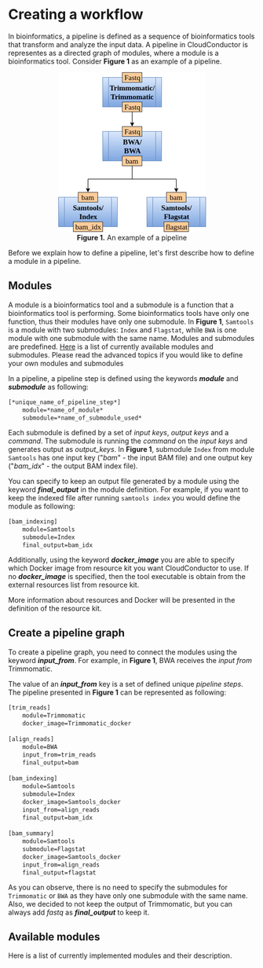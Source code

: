 # Creating a workflow

In bioinformatics, a pipeline is defined as a sequence of bioinformatics tools that transform and analyze the input data. 
A pipeline in CloudConductor is representes as a directed graph of modules, where a module is a bioinformatics tool.
Consider **Figure 1** as an example of a pipeline.

<figure align="center">
    <img src="../_static/Figure1.png" alt="An example of a pipeline" />
    <figcaption><b>Figure 1.</b> An example of a pipeline</figcaption>
</figure>

Before we explain how to define a pipeline, let's first describe how to define a module in a pipeline.

## Modules

A module is a bioinformatics tool and a submodule is a function that a bioinformatics tool is performing.
Some bioinformatics tools have only one function, thus their modules have only one submodule.
In **Figure 1**, `Samtools` is a module with two submodules: `Index` and `Flagstat`, while `BWA` is one module with one submodule with the same name.
Modules and submodules are predefined. [Here](#available-modules) is a list of currently available modules and submodules.
Please read the advanced topics if you would like to define your own modules and submodules

In a pipeline, a pipeline step is defined using the keywords ***module*** and ***submodule*** as following:

    [*unique_name_of_pipeline_step*]
        module=*name_of_module*
        submodule=*name_of_submodule_used*

Each submodule is defined by a set of *input keys*, *output keys* and a *command*. 
The submodule is running the *command* on the *input keys* and generates output as *output_keys*.
In **Figure 1**, submodule `Index` from module `Samtools` has 
one input key ("*bam*" - the input BAM file) and one output key ("*bam_idx*" - the output BAM index file).

You can specify to keep an output file generated by a module using the keyword ***final_output*** in the module definition. 
For example, if you want to keep the indexed file after running `samtools index` you would define the module as following:

    [bam_indexing]
        module=Samtools
        submodule=Index
        final_output=bam_idx

Additionally, using the keyword ***docker_image*** you are able to specify which Docker image from resource kit you want CloudConductor to use.
If no ***docker_image*** is specified, then the tool executable is obtain from the external resources list from resource kit.

More information about resources and Docker will be presented in the definition of the resource kit.

## Create a pipeline graph

To create a pipeline graph, you need to connect the modules using the keyword ***input_from***.
For example, in **Figure 1**, BWA receives the *input from* Trimmomatic.

The value of an ***input_from*** key is a set of defined unique *pipeline steps*.
The pipeline presented in **Figure 1** can be represented as following:

    [trim_reads]
        module=Trimmomatic
        docker_image=Trimmomatic_docker

    [align_reads]
        module=BWA
        input_from=trim_reads
        final_output=bam

    [bam_indexing]
        module=Samtools
        submodule=Index
        docker_image=Samtools_docker
        input_from=align_reads
        final_output=bam_idx

    [bam_summary]
        module=Samtools
        submodule=Flagstat
        docker_image=Samtools_docker
        input_from=align_reads
        final_output=flagstat

As you can observe, there is no need to specify the submodules for `Trimmomatic` or `BWA` as they have only one submodule with the same name.
Also, we decided to not keep the output of Trimmomatic, but you can always add *fastq* as ***final_output*** to keep it.

## Available modules

Here is a list of currently implemented modules and their description.
